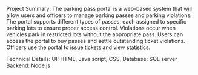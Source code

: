 Project Summary:
The parking pass portal is a web-based system that will allow users and officers to manage parking passes and parking violations. The portal supports different types of passes, each assigned to specific parking lots to ensure proper access control. Violations occur when vehicles park in restricted lots without the appropriate pass. Users can access the portal to buy passes and settle outstanding ticket violations. Officers use the portal to issue tickets and view statistics.


Technical Details:
UI: HTML, Java script, CSS, 
Database: SQL server
Backend:  Node.js

